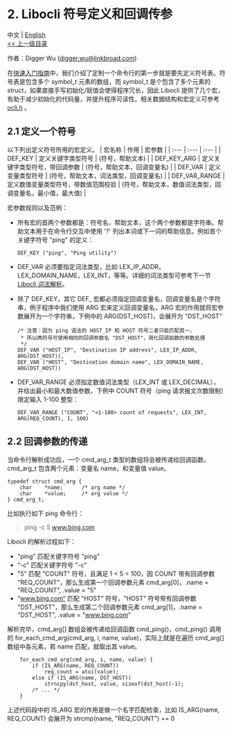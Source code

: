# 2. Libocli 符号定义和回调传参

中文 | [English](Symbol%20Definition.md)
<br>
[<< 上一级目录](README.zh_CN.md)  

作者：Digger Wu (digger.wu@linkbroad.com)

在[快速入门指南](Quick%20Start%20Guide.zh_CN.md)中，我们介绍了定制一个命令行的第一步就是要先定义符号表。符号表是包含多个 symbol_t 元素的数组，而 symbol_t 是个包含了多个元素的 struct，如果直接手写初始化/赋值会使得程序冗长，因此 Libocli 提供了几个宏，有助于减少初始化的代码量，并提升程序可读性。相关数据结构和宏定义可参考 [ocli.h](../src/ocli.h) 。

## 2.1 定义一个符号

以下列出定义符号所用的宏定义。
| 宏名称 | 作用 | 宏参数 |
| :--- | :--- | :--- |
| DEF_KEY | 定义关键字类型符号 | (符号，帮助文本) |
| DEF_KEY_ARG | 定义关键字类型符号，带回调参数 | (符号，帮助文本，回调变量名) |
| DEF_VAR | 定义变量类型符号 | (符号，帮助文本，词法类型，回调变量名) |
| DEF_VAR_RANGE | 定义数值变量类型符号，带数值范围校验 | (符号，帮助文本，数值词法类型，回调变量名，最小值，最大值) |

宏参数规则以及范例：
- 所有宏的首两个参数都是：符号名，帮助文本，这个两个参数都是字符串。帮助文本用于在命令行交互中使用 '?' 列出本词或下一词的帮助信息。例如首个关键字符号 "ping" 的定义：
  > 
  ```
  DEF_KEY ("ping", "Ping utility")
  ```
- DEF_VAR 必须要指定词法类型，比如 LEX_IP_ADDR，LEX_DOMAIN_NAME，LEX_INT，等等。详细的词法类型可参考下一节 [Libocli 词法解析](Lexical%20Parsing.zh_CN.md)。

- 除了 DEF_KEY，其它 DEF_ 宏都必须指定回调变量名，回调变量名是个字符串，例子程序中我们使用 ARG 宏来定义回调变量名，ARG 宏的作用就将宏参数展开为一个字符串，下例中的  ARG(DST_HOST)，会展开为 "DST_HOST"
  ```  
  /* 注意：因为 ping 语法的 HOST_IP 和 HOST 符号二者只能匹配其一，
   * 所以两符号可使用相同的回调参数名 "DST_HOST"，简化回调函数的参数处理
   */
  DEF_VAR ("HOST_IP", "Destination IP address", LEX_IP_ADDR, ARG(DST_HOST)),  
  DEF_VAR ("HOST", "Destination domain name", LEX_DOMAIN_NAME, ARG(DST_HOST))
  ```
- DEF_VAR_RANGE 必须指定数值词法类型（LEX_INT 或 LEX_DECIMAL），并给出最小和最大数值参数，下例中 COUNT 符号（ping 请求报文次数限制）限定输入 1-100 整型：
  >
  ```
  DEF_VAR_RANGE	("COUNT", "<1-100> count of requests", LEX_INT, ARG(REQ_COUNT), 1, 100)
  ```

## 2.2 回调参数的传递

当命令行解析成功后，一个 cmd_arg_t 类型的数组将会被传递给回调函数，cmd_arg_t 包含两个元素：变量名 name，和变量值 value。
```
typedef struct cmd_arg {
	char	*name;		/* arg name */
	char	*value;		/* arg value */
} cmd_arg_t;
```
比如执行如下 ping 命令行：
>ping -c 5 www.bing.com

Libocli 的解析过程如下：
- "ping" 匹配关键字符号 "ping"
- “-c" 匹配关键字符号 "-c"
- "5" 匹配 "COUNT" 符号，且满足 1 < 5 < 100，因 COUNT 带有回调参数 "REQ_COUNT"，那么生成第一个回调参数元素 cmd_arg[0]，.name = "REQ_COUNT", .value = "5"
- “www.bing.com” 匹配 "HOST" 符号，"HOST" 符号带有回调参数 "DST_HOST"，那么生成第二个回调参数元素 cmd_arg[1]，.name = "DST_HOST", .value = "www.bing.com"

解析完毕，cmd_arg[] 数组会被传递给回调函数 cmd_ping()，cmd_ping() 调用的 for_each_cmd_arg(cmd_arg, i, name, value)，实际上就是在遍历 cmd_arg[] 数组中各元素，若 name 匹配，就取出其 value。

```
	for_each_cmd_arg(cmd_arg, i, name, value) {
		if (IS_ARG(name, REQ_COUNT))
			req_count = atoi(value);
		else if (IS_ARG(name, DST_HOST))
			strncpy(dst_host, value, sizeof(dst_host)-1);
		/* ... */
	}
```

上述代码段中的 IS_ARG 宏的作用是做一个名字匹配检查，比如 IS_ARG(name, REQ_COUNT) 会展开为 strcmp(name, "REQ_COUNT") == 0 
